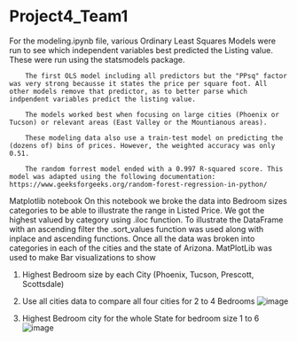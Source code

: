 # Project4_Team1





For the modeling.ipynb file, various Ordinary Least Squares Models were run to see which independent variables best predicted the Listing value. These were run using the statsmodels package.

        The first OLS model including all predictors but the "PPsq" factor was very strong becausse it states the price per square foot. All other models remove that predictor, as to better parse which indpendent variables predict the listing value.
        
        The models worked best when focusing on large cities (Phoenix or Tucson) or relevant areas (East Valley or the Mountianous areas).
        
        These modeling data also use a train-test model on predicting the (dozens of) bins of prices. However, the weighted accuracy was only 0.51.
        
        The random forrest model ended with a 0.997 R-squared score. This model was adapted using the following documentation: https://www.geeksforgeeks.org/random-forest-regression-in-python/

Matplotlib notebook 
On this notebook we broke the data into Bedroom sizes categories to be able to illustrate the range in Listed Price. We got the highest valued by category using .iloc function. 
To illustrate the DataFrame with an ascending filter the .sort_values function was used along with inplace and ascending functions. 
Once all the data was broken into categories in each of the cities and the state of Arizona. MatPlotLib was used to make Bar visualizations to show 
1.	Highest Bedroom size by each City (Phoenix, Tucson, Prescott, Scottsdale) 
2.	Use all cities data to compare all four cities for 2 to 4 Bedrooms
   ![image](https://github.com/anelaherandez/Project4_Team1/assets/144754677/f057ca60-1062-4b50-a99c-48a69fdf2320)

3.	Highest Bedroom city for the whole State for bedroom size 1 to 6
![image](https://github.com/anelaherandez/Project4_Team1/assets/144754677/32eb832a-4791-4c4b-a7d5-ff6edf000ae3)
